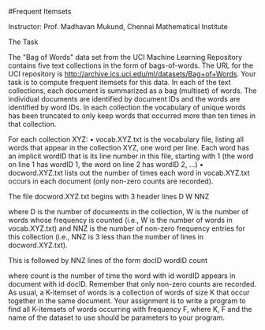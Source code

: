 #Frequent Itemsets

Instructor: Prof. Madhavan Mukund, Chennai Mathematical Institute

The Task

The "Bag of Words" data set from the UCI Machine Learning Repository contains five text collections in the form of bags-of-words. 
The URL for the UCI repository is http://archive.ics.uci.edu/ml/datasets/Bag+of+Words. 
Your task is to compute frequent itemsets for this data. 
In each of the text collections, each document is summarized as a bag (multiset) of words. 
The individual documents are identified by document IDs and the words are identified by word IDs. 
In each collection the vocabulary of unique words has been truncated to only keep words that occurred more 
than ten times in that collection. 

For each collection XYZ: 
•	vocab.XYZ.txt is the vocabulary file, listing all words that appear in the collection XYZ, one word per line. 
	Each word has an implicit wordID that is its line number in this file, starting with 1 
	(the word on line 1 has wordID 1, the word on line 2 has wordID 2, ...)
•	docword.XYZ.txt lists out the number of times each word in vocab.XYZ.txt occurs in each document 
	(only non-zero counts are recorded).

The file docword.XYZ.txt begins with 3 header lines
	  D
	  W
	  NNZ
	
where D is the number of documents in the collection, W is the number of words whose frequency is counted 
(i.e., W is the number of words in vocab.XYZ.txt) and NNZ is the number of non-zero frequency entries for this collection 
(i.e., NNZ is 3 less than the number of lines in docword.XYZ.txt). 

This is followed by NNZ lines of the form 
	  docID wordID count
	
where count is the number of time the word with id wordID appears in document with id docID. 
Remember that only non-zero counts are recorded. 
As usual, a K-itemset of words is a collection of words of size K that occur together in the same document. 
Your assignment is to write a program to find all K-itemsets of words occurring with frequency F, 
where K, F and the name of the dataset to use should be parameters to your program. 

